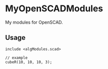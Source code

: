 # MyOpenSCADModules

My modules for OpenSCAD.

## Usage

```yourfile.scad
include <algModules.scad>

// example
cubeR(10, 10, 10, 3);
```
